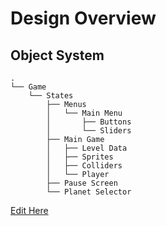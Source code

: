 # Design Overview


## Object System
```
.
└── Game
    └── States
        ├── Menus
        │   └── Main Menu
        │       ├── Buttons
        │       └── Sliders
        ├── Main Game
        │   ├── Level Data
        │   ├── Sprites
        │   ├── Colliders
        │   └── Player
        ├── Pause Screen
        └── Planet Selector
```

[Edit Here](https://tree.nathanfriend.io/?s=(%27options!(%27fancy!true~fullPat0trailingSlas0rootDot!true)~4(%274%27Game.States-Menu63Menu2*Button6*Sliders-3Game2Level%20Data2Sprite6Collider6Player2-Pause5creen-Planet5elector-.%27)~version!%271%27)*%20%20-.*.%5Cn*0h!false~2-*3Main%204source!5%20S6s2%01654320.-*)

